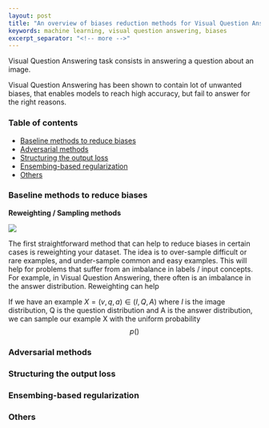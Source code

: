 ```yaml
---
layout: post
title: "An overview of biases reduction methods for Visual Question Answering"
keywords: machine learning, visual question answering, biases
excerpt_separator: "<!-- more -->"
---
```


Visual Question Answering task consists in answering a question about an image.
<!-- Show example here -->

Visual Question Answering has been shown to contain lot of unwanted biases, that enables models to reach high accuracy, but fail to answer for the right reasons.

<!-- Show examples of papers that say this -->

<!-- more -->

<!-- omit in toc -->
### Table of contents

- [Baseline methods to reduce biases](#baseline-methods-to-reduce-biases)
- [Adversarial methods](#adversarial-methods)
- [Structuring the output loss](#structuring-the-output-loss)
- [Ensembing-based regularization](#ensembing-based-regularization)
- [Others](#others)

### Baseline methods to reduce biases

**Reweighting / Sampling methods**

<div class="row mt-3 justify-content-center">
    <div class="col-6 mt-3 mb-3">
        <img class="img-fluid rounded" 
            src="{{ site.baseurl }}/assets/reducing-biases/reweighting.png">
    </div>
</div>


<!-- ![Jeu](/assets/reducing-biases/reweighting.png) -->

The first straightforward method that can help to reduce biases in certain cases is reweighting your dataset. 
The idea is to over-sample difficult or rare examples, and under-sample common and easy examples.
This will help for problems that suffer from an imbalance in labels / input concepts. 
For example, in Visual Question Answering, there often is an imbalance in the answer distribution. 
Reweighting can help 

If we have an example $X = (v, q, a) \in (I, Q, A)$ where $I$ is the image distribution, Q is the question distribution and A is the answer distribution, we can sample our example X with the uniform probability
$$ p() $$



### Adversarial methods


### Structuring the output loss

### Ensembing-based regularization

### Others

